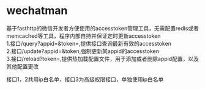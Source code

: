 # wechatman
基于fasthttp的微信开发者方便使用的accesstoken管理工具，无需配置redis或者memcached等工具，程序内部自持并保证定时更新accesstoken   
1.接口/query?appid=&token=,提供接口查询最新有效的accesstoken   
2.接口/update?appid=&token,强制更新某appid的accesstoken    
3.接口/reload?token=,提供热加载配置文件，用于添加或者删除appid配置，以及其他配置更改   
   
接口1，2共用ip白名单，接口3为高级权限接口，单独使用ip白名单   
